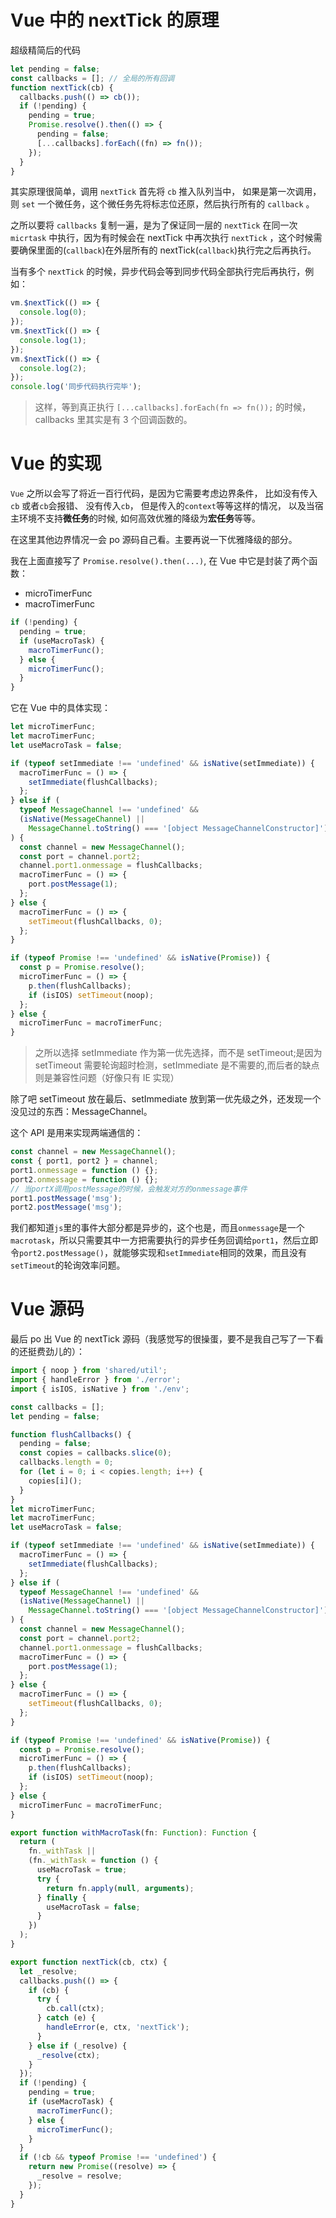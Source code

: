 # Vue 中的 nextTick 的原理

超级精简后的代码

```js
let pending = false;
const callbacks = []; // 全局的所有回调
function nextTick(cb) {
  callbacks.push(() => cb());
  if (!pending) {
    pending = true;
    Promise.resolve().then(() => {
      pending = false;
      [...callbacks].forEach((fn) => fn());
    });
  }
}
```

其实原理很简单，调用 `nextTick` 首先将 `cb` 推入队列当中， 如果是第一次调用，则 `set` 一个微任务，这个微任务先将标志位还原，然后执行所有的 `callback` 。

之所以要将 `callbacks` 复制一遍，是为了保证同一层的 `nextTick` 在同一次 `micrtask` 中执行，因为有时候会在 nextTick 中再次执行 `nextTick` ，这个时候需要确保里面的(`callback`)在外层所有的 nextTick(`callback`)执行完之后再执行。

当有多个 `nextTick` 的时候，异步代码会等到同步代码全部执行完后再执行，例如：

```js
vm.$nextTick(() => {
  console.log(0);
});
vm.$nextTick(() => {
  console.log(1);
});
vm.$nextTick(() => {
  console.log(2);
});
console.log('同步代码执行完毕');
```

> 这样，等到真正执行 `[...callbacks].forEach(fn => fn());` 的时候，callbacks 里其实是有 3 个回调函数的。

# Vue 的实现

`Vue` 之所以会写了将近一百行代码，是因为它需要考虑边界条件， 比如没有传入 `cb` 或者`cb`会报错、 没有传入`cb`， 但是传入的`context`等等这样的情况， 以及当宿主环境不支持**微任务**的时候, 如何高效优雅的降级为**宏任务**等等。

在这里其他边界情况一会 po 源码自己看。主要再说一下优雅降级的部分。

我在上面直接写了 `Promise.resolve().then(...)`, 在 Vue 中它是封装了两个函数：

- microTimerFunc
- macroTimerFunc

```js
if (!pending) {
  pending = true;
  if (useMacroTask) {
    macroTimerFunc();
  } else {
    microTimerFunc();
  }
}
```

它在 Vue 中的具体实现：

```js
let microTimerFunc;
let macroTimerFunc;
let useMacroTask = false;

if (typeof setImmediate !== 'undefined' && isNative(setImmediate)) {
  macroTimerFunc = () => {
    setImmediate(flushCallbacks);
  };
} else if (
  typeof MessageChannel !== 'undefined' &&
  (isNative(MessageChannel) ||
    MessageChannel.toString() === '[object MessageChannelConstructor]')
) {
  const channel = new MessageChannel();
  const port = channel.port2;
  channel.port1.onmessage = flushCallbacks;
  macroTimerFunc = () => {
    port.postMessage(1);
  };
} else {
  macroTimerFunc = () => {
    setTimeout(flushCallbacks, 0);
  };
}

if (typeof Promise !== 'undefined' && isNative(Promise)) {
  const p = Promise.resolve();
  microTimerFunc = () => {
    p.then(flushCallbacks);
    if (isIOS) setTimeout(noop);
  };
} else {
  microTimerFunc = macroTimerFunc;
}
```

> 之所以选择 setImmediate 作为第一优先选择，而不是 setTimeout;是因为 setTimeout 需要轮询超时检测，setImmediate 是不需要的,而后者的缺点则是兼容性问题（好像只有 IE 实现）

除了吧 setTimeout 放在最后、setImmediate 放到第一优先级之外，还发现一个没见过的东西：MessageChannel。

这个 API 是用来实现两端通信的：

```js
const channel = new MessageChannel();
const { port1, port2 } = channel;
port1.onmessage = function () {};
port2.onmessage = function () {};
// 当portX调用postMessage的时候，会触发对方的onmessage事件
port1.postMessage('msg');
port2.postMessage('msg');
```

我们都知道`js`里的事件大部分都是异步的，这个也是，而且`onmessage`是一个`macrotask`，所以只需要其中一方把需要执行的异步任务回调给`port1`，然后立即令`port2.postMessage()`，就能够实现和`setImmediate`相同的效果，而且没有`setTimeout`的轮询效率问题。

# Vue 源码

最后 po 出 Vue 的 nextTick 源码（我感觉写的很操蛋，要不是我自己写了一下看的还挺费劲儿的）：

```js
import { noop } from 'shared/util';
import { handleError } from './error';
import { isIOS, isNative } from './env';

const callbacks = [];
let pending = false;

function flushCallbacks() {
  pending = false;
  const copies = callbacks.slice(0);
  callbacks.length = 0;
  for (let i = 0; i < copies.length; i++) {
    copies[i]();
  }
}
let microTimerFunc;
let macroTimerFunc;
let useMacroTask = false;

if (typeof setImmediate !== 'undefined' && isNative(setImmediate)) {
  macroTimerFunc = () => {
    setImmediate(flushCallbacks);
  };
} else if (
  typeof MessageChannel !== 'undefined' &&
  (isNative(MessageChannel) ||
    MessageChannel.toString() === '[object MessageChannelConstructor]')
) {
  const channel = new MessageChannel();
  const port = channel.port2;
  channel.port1.onmessage = flushCallbacks;
  macroTimerFunc = () => {
    port.postMessage(1);
  };
} else {
  macroTimerFunc = () => {
    setTimeout(flushCallbacks, 0);
  };
}

if (typeof Promise !== 'undefined' && isNative(Promise)) {
  const p = Promise.resolve();
  microTimerFunc = () => {
    p.then(flushCallbacks);
    if (isIOS) setTimeout(noop);
  };
} else {
  microTimerFunc = macroTimerFunc;
}

export function withMacroTask(fn: Function): Function {
  return (
    fn._withTask ||
    (fn._withTask = function () {
      useMacroTask = true;
      try {
        return fn.apply(null, arguments);
      } finally {
        useMacroTask = false;
      }
    })
  );
}

export function nextTick(cb, ctx) {
  let _resolve;
  callbacks.push(() => {
    if (cb) {
      try {
        cb.call(ctx);
      } catch (e) {
        handleError(e, ctx, 'nextTick');
      }
    } else if (_resolve) {
      _resolve(ctx);
    }
  });
  if (!pending) {
    pending = true;
    if (useMacroTask) {
      macroTimerFunc();
    } else {
      microTimerFunc();
    }
  }
  if (!cb && typeof Promise !== 'undefined') {
    return new Promise((resolve) => {
      _resolve = resolve;
    });
  }
}
```
